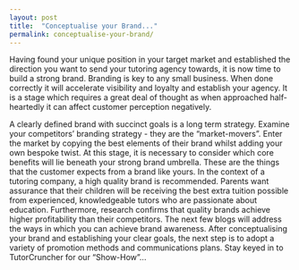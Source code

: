 ```yaml
---
layout: post
title:  "Conceptualise your Brand..."
permalink: conceptualise-your-brand/
---
```

Having found your unique position in your target market and established the
direction you want to send your tutoring agency towards, it is now time to
build a strong brand. Branding is key to any small business. When done
correctly it will accelerate visibility and loyalty and establish your agency.
It is a stage which requires a great deal of thought as when approached half-
heartedly it can affect customer perception negatively.

A clearly defined brand with succinct goals is a long term strategy. Examine
your competitors’ branding strategy - they are the “market-movers”. Enter the
market by copying the best elements of their brand whilst adding your own
bespoke twist. At this stage, it is necessary to consider which core benefits
will lie beneath your strong brand umbrella. These are the things that the
customer expects from a brand like yours. In the context of a tutoring
company, a high quality brand is recommended. Parents want assurance that
their children will be receiving the best extra tuition possible from
experienced, knowledgeable tutors who are passionate about education.
Furthermore, research confirms that quality brands achieve higher
profitability than their competitors. The next few blogs will address the ways
in which you can achieve brand awareness. After conceptualising your brand and
establishing your clear goals, the next step is to adopt a variety of
promotion methods and communications plans. Stay keyed in to TutorCruncher for
our “Show-How”...
